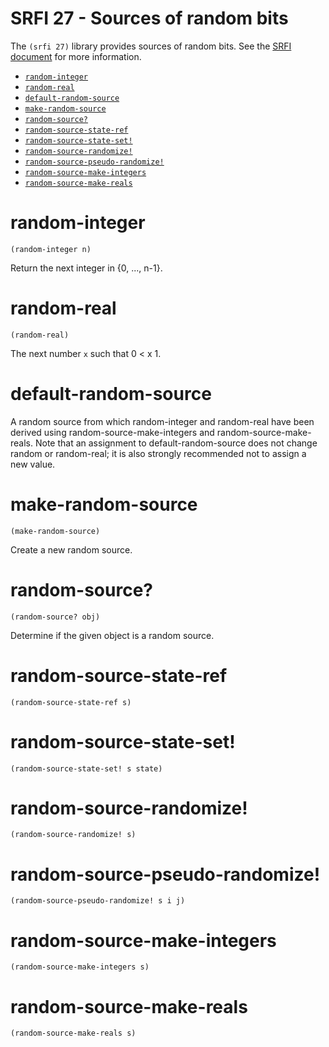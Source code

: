 # SRFI 27 - Sources of random bits

The `(srfi 27)` library provides sources of random bits. See the
[SRFI document](http://srfi.schemers.org/srfi-27/srfi-27.html) for
more information.

- [`random-integer`](#random-integer)
- [`random-real`](#random-real)
- [`default-random-source`](#default-random-source)
- [`make-random-source`](#make-random-source)
- [`random-source?`](#random-source)
- [`random-source-state-ref`](#random-source-state-ref)
- [`random-source-state-set!`](#random-source-state-set)
- [`random-source-randomize!`](#random-source-randomize)
- [`random-source-pseudo-randomize!`](#random-source-pseudo-randomize)
- [`random-source-make-integers`](#random-source-make-integers)
- [`random-source-make-reals`](#random-source-make-reals)

# random-integer

    (random-integer n)

Return the next integer in {0, ..., n-1}.

# random-real

    (random-real)

The next number `x` such that 0 < x 1.

# default-random-source

A random source from which random-integer and random-real have been derived using random-source-make-integers and random-source-make-reals. Note that an assignment to default-random-source does not change random or random-real; it is also strongly recommended not to assign a new value.

# make-random-source

    (make-random-source)

Create a new random source.

# random-source?

    (random-source? obj)

Determine if the given object is a random source.

# random-source-state-ref

    (random-source-state-ref s)

# random-source-state-set!

    (random-source-state-set! s state)

# random-source-randomize!

    (random-source-randomize! s)

# random-source-pseudo-randomize!

    (random-source-pseudo-randomize! s i j)

# random-source-make-integers

    (random-source-make-integers s)

# random-source-make-reals

    (random-source-make-reals s)

